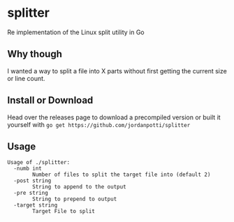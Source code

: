# splitter
Re implementation of the Linux split utility in Go

## Why though
I wanted a way to split a file into X parts without first getting the current size or line count. 

## Install or Download
Head over the releases page to download a precompiled version or built it yourself with `go get https://github.com/jordanpotti/splitter`

## Usage

```
Usage of ./splitter:
  -numb int
        Number of files to split the target file into (default 2)
  -post string
        String to append to the output
  -pre string
        String to prepend to output
  -target string
        Target File to split
````
